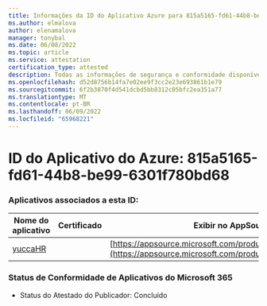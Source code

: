 ```yaml
---
title: Informações da ID do Aplicativo Azure para 815a5165-fd61-44b8-be99-6301f780bd68
ms.author: elmalova
author: elenamalova
manager: tonybal
ms.date: 06/08/2022
ms.topic: article
ms.service: attestation
certification_type: attested
description: Todas as informações de segurança e conformidade disponíveis para 815a5165-fd61-44b8-be99-6301f780bd68.
ms.openlocfilehash: d52d8756b14fa7e02ee9f3cc2e23e693861b1e79
ms.sourcegitcommit: 6f2b3870f4d541dcbd5bb8312c05bfc2ea351a77
ms.translationtype: MT
ms.contentlocale: pt-BR
ms.lasthandoff: 06/09/2022
ms.locfileid: "65968221"
---
```

# <a name="azure-app-id-815a5165-fd61-44b8-be99-6301f780bd68"></a>ID do Aplicativo do Azure: 815a5165-fd61-44b8-be99-6301f780bd68


### <a name="apps-associated-with-this-id"></a>Aplicativos associados a esta ID:
| **Nome do aplicativo** | **Certificado** | **Exibir no AppSource** |
|--------------|---------------|-----------------------|
| [yuccaHR](../forward/WA200003242.md) |  | [https://appsource.microsoft.com/product/office/WA200003242](https://appsource.microsoft.com/product/office/WA200003242) |

### <a name="microsoft-365-app-compliance-status"></a>Status de Conformidade de Aplicativos do Microsoft 365
- Status do Atestado do Publicador: Concluído
